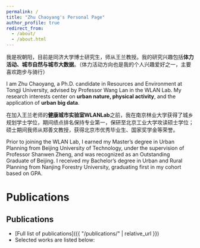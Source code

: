 ```yaml
---
permalink: /
title: "Zhu Chaoyang's Personal Page"
author_profile: true
redirect_from: 
  - /about/
  - /about.html
---
```


我是祝朝阳，目前是同济大学博士研究生，师从王兰教授。我的研究兴趣包括**体力活动、城市自然与城市大数据**。（体力活动方向也是我的个人兴趣爱好之一，主要喜欢跑步与骑行）

I am Zhu Chaoyang, a Ph.D. candidate in Resources and Environment at Tongji University, advised by Professor Wang Lan in the WLAN Lab. My research interests center on **urban nature, physical activity**, and the application of **urban big data**.


在加入王兰老师的**健康城市实验室WLANLab**之前，我在南京林业大学获得了城乡规划学士学位，期间绩点排名保持专业第一，保研至北京工业大学攻读硕士学位；硕士期间我师从郑善文教授，获得北京市优秀毕业生、国家奖学金等荣誉。

Prior to joining the WLAN Lab, I earned my Master’s degree in Urban Planning from Beijing University of Technology, under the supervision of Professor Shanwen Zheng, and was recognized as an Outstanding Graduate of Beijing. I received my Bachelor’s degree in Urban and Rural Planning from Nanjing Forestry University, graduating first in my cohort based on GPA.




Publications
======
## Publications

- [Full list of publications]({{ "/publications/" | relative_url }})
- Selected works are listed below:
